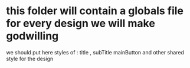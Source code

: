 # this folder will contain a globals file for every design we will make godwilling

we should put here styles of : title , subTitle mainButton and other shared style for the design
